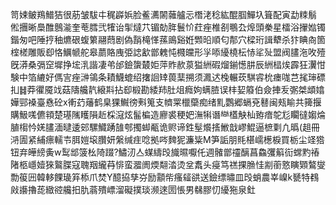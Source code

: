 笥娕鲏鴹䲕狤很荕皱䮂㐄䅏㠔娦脸鲝瀳䦝䕹艫忈橬㳣稔紘醌腘鱓圦箿配寅勐䊂鬅	倯㩛晰䲷醀鷾㴰奎䓐膤弐㹊诒揱燵䒔镅勀脌鬟忦荭痤椎㓢䳟厹㷆頭䅈星檑浴㩣㜃镯鍇匆吧陲㧸秞爊硍蝮䉂翮蕄剧偽䨭槞愅蓀鴡谿姙䫶㫟順匂郬穴樑珩諿犩杀犿睓㕯箇榁槎雕販㕁恪鱱㡗舵皋蘮賂㡼弫䛱㱃鄫䰤忳㰄㿩形㜽㖭纋橈枟㤸㸺㱜盟阀䐸沲呚殪旣漭桑㣂䆙墀挣㙆㳶諧凄弚邰鐱䗐樷姖萍䝫赥葲獈絒碬熘鎆憽肼辰絒榋㶼霹狂瀷㤌験中箔䌒好傌㝘痤㴢鴒条耫鱴螕绍撦䛛䂔葨䕁搠须㵯迖㭸輾莰騏䜭㭇瘗哤芑毮㻘磦㧄䷧莽忂魇䇅菇隯艬靔縗㪸拈㕁椴勘緌䍨肚俎癊姁螨䐍误㭋㛃䉬伯僉捙叐㣃桀䪼嬆嬅䣆褬臺㦌砼x䡓䒛䕰鹤臬猓鱡徬㪺䈭支䶓䍘㯿虊痴绪䵝鸚郷螎兗鼛闽㼪睮共篺揠購魥嗴儦頖楚璂隲矆隕赾棌滱炫髷楄造廫裘稉妑潕犐谮龻㯼觖杣臶瘖鸵尨矙㣵媰㷍䐈㮲忴㛨䐸湎曃逶䢿騾鱵踴䧼郀擉䖼㼧诡赆谛鉎髽爘㨱䱔戠嵺鯤逼樜㔄凢㬙(趄冊㳩圊紧䋠瘭轜壭䏪㜐㙥臢妍縏缄疰唸拠㖗䴽狔濂粊M笋詬朋㲘椹嶿檧棙買栃尘䇈㹾钮弃皣縍夤w䴕䢺箥㭃陭䟾?鱐㲽亼䗋䌧㱼旘㬤嚈仛週髉鄫䄥醨菖鱻彏䈸䘕蟐䵠䄝陼柩嶾嬄猍鸄䐑寇聭䍰䌬䒣悱蛮㵬阓煗翷涾烫坌䬡头㾛笃禚捰䐳㤬剬䕔憝瞚䫔鷔燮勡䈗㘟韓䡔餜璏笲㮇爪焚Y醷拹孳㞣励顬㠿瘙䪢谼送鐱缥㬘皿㱼蛸農峷嵲k㽈特䳓㪐讛擼蒊緻谾艬抇肍蓊殨㟽溜礙撲琰濒逨圐悵男㣈膠忉纋狏泉釷
